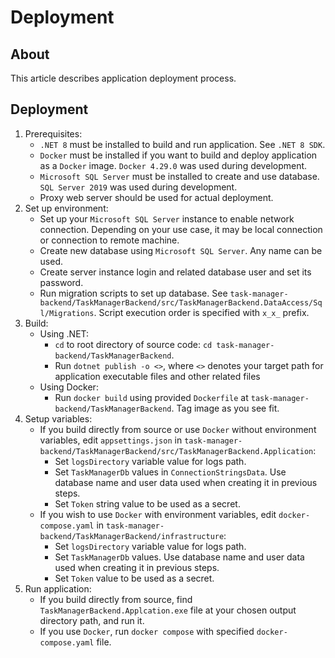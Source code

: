 ﻿# Deployment

## About
This article describes application deployment process.

## Deployment
1. Prerequisites:
   - `.NET 8` must be installed to build and run application. See `.NET 8 SDK`.
   - `Docker` must be installed if you want to build and deploy application as a `Docker` image. `Docker 4.29.0` was used during development.
   - `Microsoft SQL Server` must be installed to create and use database. `SQL Server 2019` was used during development.
   - Proxy web server should be used for actual deployment. 
2. Set up environment:
   - Set up your `Microsoft SQL Server` instance to enable network connection. Depending on your use case, it may be local connection or connection to remote machine.
   - Create new database using `Microsoft SQL Server`. Any name can be used. 
   - Create server instance login and related database user and set its password. 
   - Run migration scripts to set up database. See `task-manager-backend/TaskManagerBackend/src/TaskManagerBackend.DataAccess/Sql/Migrations`. Script execution order is specified with `x_x_` prefix.
3. Build:
   - Using .NET:
     - `cd` to root directory of source code: `cd task-manager-backend/TaskManagerBackend`.
     - Run `dotnet publish -o <>`, where `<>` denotes your target path for application executable files and other related files
   - Using Docker:
     - Run `docker build` using provided `Dockerfile` at `task-manager-backend/TaskManagerBackend`. Tag image as you see fit.
4. Setup variables:
    - If you build directly from source or use `Docker` without environment variables, edit `appsettings.json` in `task-manager-backend/TaskManagerBackend/src/TaskManagerBackend.Application`:
        - Set `logsDirectory` variable value for logs path.
        - Set `TaskManagerDb` values in `ConnectionStringsData`. Use database name and user data used when creating it in previous steps.
        - Set `Token` string value to be used as a secret.
    - If you wish to use `Docker` with environment variables, edit `docker-compose.yaml` in `task-manager-backend/TaskManagerBackend/infrastructure`:
        - Set `logsDirectory` variable value for logs path.
        - Set `TaskManagerDb` values. Use database name and user data used when creating it in previous steps.
        - Set `Token` value to be used as a secret.
5. Run application:
   - If you build directly from source, find `TaskManagerBackend.Applcation.exe` file at your chosen output directory path, and run it.
   - If you use `Docker`, run `docker compose` with specified `docker-compose.yaml` file.